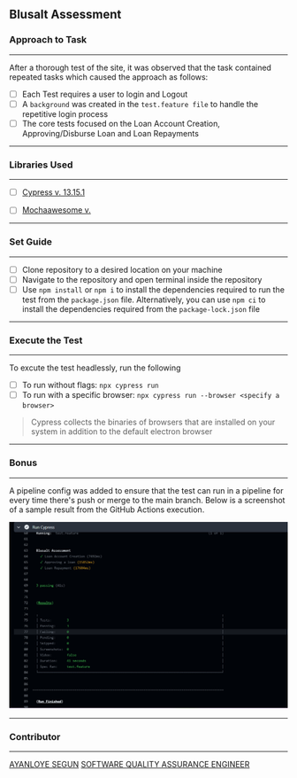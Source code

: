 ## Blusalt Assessment

### Approach to Task
---

After a thorough test of the site, it was observed that the task contained repeated tasks which caused the approach as follows:

- [ ] Each Test requires a user to login and Logout 
- [ ] A `background` was created in the `test.feature file` to handle the repetitive login process
- [ ] The core tests focused on the Loan Account Creation, Approving/Disburse Loan and Loan Repayments

---

### Libraries Used
---

- [ ] [Cypress v. 13.15.1](https://www.npmjs.com/package/cypress)

- [ ] [Mochaawesome v.]()

---

### Set Guide
---

- [ ] Clone repository to a desired location on your machine
- [ ] Navigate to the repository and open terminal inside the repository
- [ ] Use `npm install` or `npm i` to install the dependencies required to run the test from the `package.json` file. Alternatively, you can use `npm ci` to install the dependencies required from the `package-lock.json` file

---

### Execute the Test
---

To excute the test headlessly, run the following

- [ ] To run without flags: `npx cypress run`
- [ ] To run with a specific browser: `npx cypress run --browser <specify a browser>`
> Cypress collects the binaries of browsers that are installed on your system in addition to the default electron browser


---
### Bonus

---

A pipeline config was added to ensure that the test can run in a pipeline for every time there's push or merge to the main branch. Below is a screenshot of a sample result from the GitHub Actions execution.

![](pipeline-result.png)

---

### Contributor
---
[AYANLOYE SEGUN]()
[SOFTWARE QUALITY ASSURANCE ENGINEER]()
